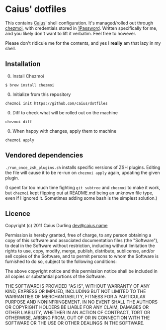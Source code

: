 # Caius' dotfiles

This contains [Caius][]' shell configuration. It's managed/rolled out through [chezmoi][], with credentials stored in [1Password][]. Written specifically for me, and you likely don't want to lift it verbatim. Feel free to however.

Please don't ridicule me for the contents, and yes I **really** am that lazy in my shell.

[Caius]: http://caius.name/
[chezmoi]: https://chezmoi.io/
[1Password]: https://1password.com/

## Installation

0. Install Chezmoi

```shell
$ brew install chezmoi
```

0. Initialize from this repository

```shell
chezmoi init https://github.com/caius/dotfiles
```

0. Diff to check what will be rolled out on the machine

```shell
chezmoi diff
```

0. When happy with changes, apply them to machine

```shell
chezmoi apply
```

## Vendored dependencies

`./run_once_zsh_plugins.sh` installs specific versions of ZSH plugins. Editing the file will cause it to be re-run on `chezmoi apply` again, updating the given plugin.

(I spent far too much time fighting `git subtree` and `chezmoi` to make it work, but `chezmoi` kept flipping out at README.md being an unknown file type, even if I ignored it. Sometimes adding some bash is the simplest solution.)

## Licence

Copyright (c) 2011 Caius Durling <dev@caius.name>

Permission is hereby granted, free of charge, to any person obtaining a copy of this software and associated documentation files (the "Software"), to deal in the Software without restriction, including without limitation the rights to use, copy, modify, merge, publish, distribute, sublicense, and/or sell copies of the Software, and to permit persons to whom the Software is furnished to do so, subject to the following conditions:

The above copyright notice and this permission notice shall be included in all copies or substantial portions of the Software.

THE SOFTWARE IS PROVIDED "AS IS", WITHOUT WARRANTY OF ANY KIND, EXPRESS OR IMPLIED, INCLUDING BUT NOT LIMITED TO THE WARRANTIES OF MERCHANTABILITY, FITNESS FOR A PARTICULAR PURPOSE AND NONINFRINGEMENT. IN NO EVENT SHALL THE AUTHORS OR COPYRIGHT HOLDERS BE LIABLE FOR ANY CLAIM, DAMAGES OR OTHER LIABILITY, WHETHER IN AN ACTION OF CONTRACT, TORT OR OTHERWISE, ARISING FROM, OUT OF OR IN CONNECTION WITH THE SOFTWARE OR THE USE OR OTHER DEALINGS IN THE SOFTWARE.
